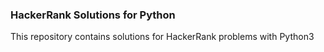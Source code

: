 ### HackerRank Solutions for Python
This repository contains solutions for HackerRank problems with Python3
